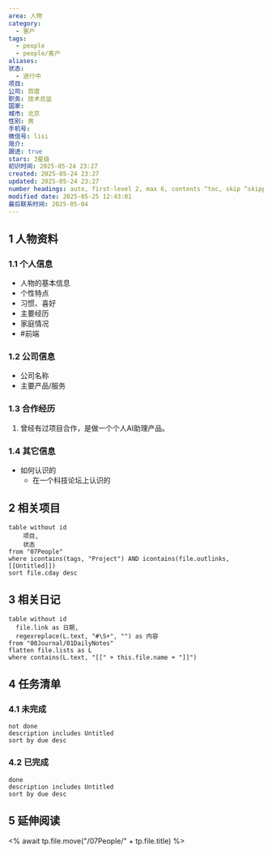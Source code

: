 ```yaml
---
area: 人物
category:
  - 客户
tags:
  - people
  - people/客户
aliases: 
状态:
  - 进行中
项目: 
公司: 百度
职务: 技术总监
国家: 
城市: 北京
性别: 男
手机号: 
微信号: lisi
简介: 
跟进: true
stars: 3星级
初识时间: 2025-05-24 23:27
created: 2025-05-24 23:27
updated: 2025-05-24 23:27
number headings: auto, first-level 2, max 6, contents ^toc, skip ^skipped, start-at 1, _.1.1
modified date: 2025-05-25 12:43:01
最后联系时间: 2025-05-04
---
```


## 1 人物资料

### 1.1 个人信息
- 人物的基本信息
- 个性特点
- 习惯、喜好
- 主要经历
- 家庭情况
- #前端 
### 1.2 公司信息
- 公司名称
- 主要产品/服务

### 1.3 合作经历
1. 曾经有过项目合作，是做一个个人AI助理产品。

### 1.4 其它信息
- 如何认识的
	- 在一个科技论坛上认识的


## 2 相关项目
```dataview
table without id
	项目,
	状态
from "07People"
where icontains(tags, "Project") AND icontains(file.outlinks, [[Untitled]])
sort file.cday desc
```

## 3 相关日记

```dataview
table without id
  file.link as 日期,
  regexreplace(L.text, "#\S+", "") as 内容
from "00Journal/01DailyNotes"
flatten file.lists as L
where contains(L.text, "[[" + this.file.name + "]]") 
```

## 4 任务清单
### 4.1 未完成
```tasks
not done
description includes Untitled
sort by due desc
```

### 4.2 已完成
```tasks
done
description includes Untitled
sort by due desc
```

## 5 延伸阅读



<% await tp.file.move("/07People/" + tp.file.title) %>